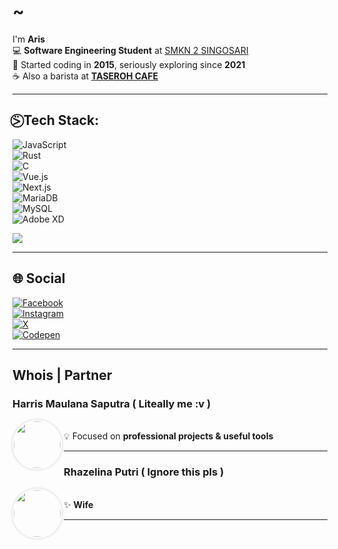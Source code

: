 # ~
I'm **Aris** <br />
💻 **Software Engineering Student** at [SMKN 2 SINGOSARI](https://www.smkn2singosari.sch.id)  
🚀 Started coding in **2015**, seriously exploring since **2021**  
☕ Also a barista at **[TASEROH CAFE](#)**  

---

## ⍩⃝ Tech Stack:
![JavaScript](https://img.shields.io/badge/javascript-%23323330.svg?style=for-the-badge&logo=javascript&logoColor=%23F7DF1E)  
![Rust](https://img.shields.io/badge/rust-%23000000.svg?style=for-the-badge&logo=rust&logoColor=white)  
![C](https://img.shields.io/badge/c-%2300599C.svg?style=for-the-badge&logo=c&logoColor=white)  
![Vue.js](https://img.shields.io/badge/vue.js-%2335495e.svg?style=for-the-badge&logo=vuedotjs&logoColor=%234FC08D)  
![Next.js](https://img.shields.io/badge/Next-black?style=for-the-badge&logo=next.js&logoColor=white)  
![MariaDB](https://img.shields.io/badge/MariaDB-003545?style=for-the-badge&logo=mariadb&logoColor=white)  
![MySQL](https://img.shields.io/badge/mysql-4479A1.svg?style=for-the-badge&logo=mysql&logoColor=white)  
![Adobe XD](https://img.shields.io/badge/Adobe%20XD-470137?style=for-the-badge&logo=Adobe%20XD&logoColor=#FF61F6)  

![](https://github-readme-stats.vercel.app/api/top-langs/?username=Witthayanuraks&theme=dark&hide_border=false&include_all_commits=true&count_private=true&layout=compact)  

---

## 🌐 Social 
[![Facebook](https://img.shields.io/badge/Facebook-%231877F2.svg?logo=Facebook&logoColor=white)](https://facebook.com/arierieel)  
[![Instagram](https://img.shields.io/badge/Instagram-%23E4405F.svg?logo=Instagram&logoColor=white)](https://instagram.com/helvatich)  
[![X](https://img.shields.io/badge/X-black.svg?logo=X&logoColor=white)](https://x.com/HartodXD)  
[![Codepen](https://img.shields.io/badge/Codepen-000000?style=for-the-badge&logo=codepen&logoColor=white)](https://codepen.io/Witthayanuraks)  

---

## Whois | Partner

### Harris Maulana Saputra  ( Liteally me :v )
[<img align="left" src="https://avatars.githubusercontent.com/u/157617202?v=4" width="75" style="border-radius: 50%; border: 2px solid #fff; box-shadow: 0 0 5px rgba(0, 0, 0, 0.2);" />](https://github.com/arrrieshui)  
💡 Focused on **professional projects & useful tools**  

---

### Rhazelina Putri  ( Ignore this pls )
[<img align="left" src="https://i.pinimg.com/736x/9c/54/65/9c546519cc6360c26c45ca87b3294fea.jpg" width="75" style="border-radius: 50%; border: 2px solid #fff; box-shadow: 0 0 5px rgba(0, 0, 0, 0.2);" />](https://github.com/rhazelina)  
✨ **Wife**  

---
